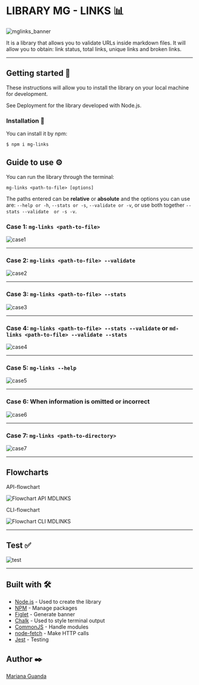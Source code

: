 
# LIBRARY MG - LINKS 📊

![mglinks_banner](https://user-images.githubusercontent.com/74887104/151600044-e1081daa-c58a-45cd-b6dc-8994cff2d584.jpg)

It is a library that allows you to validate URLs inside markdown files. It will allow you to obtain: link status, total links, unique links and broken links.

***
## Getting started 🚀
These instructions will allow you to install the library on your local machine for development.

See Deployment for the library developed with Node.js.

### Installation 🔧
You can install it by npm:

```
$ npm i mg-links
```

## Guide to use ⚙️
You can run the library through the terminal:

```
mg-links <path-to-file> [options]
```

The paths entered can be **relative** or **absolute** and the options you can use are: `--help or -h`, `--stats or -s`, `--validate or -v`, or use both together `--stats --validate  or -s -v`.

### Case 1: `mg-links <path-to-file>`

![case1](https://user-images.githubusercontent.com/74887104/151602513-e840e3ad-eca2-488b-8ee5-15bae39fa3f7.png)

***
### Case 2: `mg-links <path-to-file> --validate`

![case2](https://user-images.githubusercontent.com/74887104/151602746-8e0db320-287c-4c3e-b1ff-cc9735807a95.jpg)

***
### Case 3: `mg-links <path-to-file> --stats`

![case3](https://user-images.githubusercontent.com/74887104/151602905-af398617-1dc1-465a-88f0-8023c8768cc3.jpg)

***
### Case 4: `mg-links <path-to-file> --stats --validate` or `md-links <path-to-file> --validate --stats`

![case4](https://user-images.githubusercontent.com/74887104/151603035-603e5f5a-4862-41bd-87cd-85d8a0e3355f.jpg)

***
### Case 5: `mg-links --help`

![case5](https://user-images.githubusercontent.com/74887104/151603205-f727b7dc-3cf9-4cc7-a95a-77a59525b5fb.jpg)

***
### Case 6: When information is omitted or incorrect

![case6](https://user-images.githubusercontent.com/74887104/151603979-3ca3768d-e3e4-43dc-9182-4c083df009da.jpg)

***
### Case 7:  `mg-links <path-to-directory>`

![case7](https://user-images.githubusercontent.com/74887104/151612350-e37d2414-9048-43d3-b2ec-b9c22d39c6cf.jpg)

***
## Flowcharts

API-flowchart

![Flowchart API MDLINKS](https://user-images.githubusercontent.com/74887104/151604403-2ea2ddb0-a2f4-4106-a6bf-92902a2eed06.jpg)

CLI-flowchart

![Flowchart CLI MDLINKS](https://user-images.githubusercontent.com/74887104/151604440-b2386c38-7d0e-427c-aadf-e4b1a6a4f6af.jpg)

***
## Test ✅

![test](https://user-images.githubusercontent.com/74887104/151613263-b60c3012-96c4-41b5-8255-a93d9af7919a.jpg)

***
## Built with 🛠️
* [Node.js](https://nodejs.org/en/) - Used to create the library
* [NPM](https://www.npmjs.com/) - Manage packages
* [Figlet](https://github.com/patorjk/figlet.js) - Generate banner
* [Chalk](https://github.com/chalk/chalk) - Used to style terminal output
* [CommonJS](https://nodejs.org/docs/latest/api/modules.html#modules-commonjs-modules) - Handle modules
* [node-fetch](https://www.npmjs.com/package/node-fetch) - Make HTTP calls
* [Jest](https://jestjs.io/docs/jest-platform) - Testing

## Author ✒️
[Mariana Guanda](https://github.com/marianagdeveloper)
